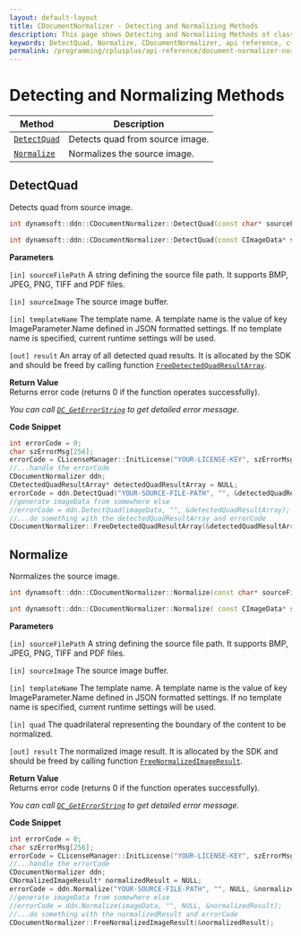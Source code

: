 ```yaml
---
layout: default-layout
title: CDocumentNormalizer - Detecting and Normalizing Methods
description: This page shows Detecting and Normalizing Methods of class CDocumentNormalizer of Dynamsoft Document Normalizer SDK C++ Edition.
keywords: DetectQuad, Normalize, CDocumentNormalizer, api reference, c++
permalink: /programming/cplusplus/api-reference/document-normalizer-normalizing.html
---
```


# Detecting and Normalizing Methods

| Method               | Description |
|----------------------|-------------|
| [`DetectQuad`](#detectquad) | Detects quad from source image. |
| [`Normalize`](#normalize) | Normalizes the source image. |

## DetectQuad

Detects quad from source image.

```cpp
int dynamsoft::ddn::CDocumentNormalizer::DetectQuad(const char* sourceFilePath, const char* templateName, CDetectedQuadResultArray** result)

int dynamsoft::ddn::CDocumentNormalizer::DetectQuad(const CImageData* sourceImage, const char* templateName, CDetectedQuadResultArray** result)

```

**Parameters**

`[in] sourceFilePath` A string defining the source file path. It supports BMP, JPEG, PNG, TIFF and PDF files.

`[in] sourceImage` The source image buffer.

`[in] templateName` The template name. A template name is the value of key ImageParameter.Name defined in JSON formatted settings. If no template name is specified, current runtime settings will be used.

`[out] result` An array of all detected quad results. It is allocated by the SDK and should be freed by calling function [`FreeDetectedQuadResultArray`](document-normalizer-result.md#freedetectedquadresultarray).

**Return Value**  
Returns error code (returns 0 if the function operates successfully).

*You can call [`DC_GetErrorString`](document-normalizer-general.md#dc_geterrorstring) to get detailed error message.*

**Code Snippet**

```cpp
int errorCode = 0;
char szErrorMsg[256];
errorCode = CLicenseManager::InitLicense("YOUR-LICENSE-KEY", szErrorMsg, 256);
//...handle the errorCode
CDocumentNormalizer ddn;
CDetectedQuadResultArray* detectedQuadResultArray = NULL;
errorCode = ddn.DetectQuad("YOUR-SOURCE-FILE-PATH", "", &detectedQuadResultArray);
//generate imageData from somewhere else
//errorCode = ddn.DetectQuad(imageData, "", &detectedQuadResultArray);
//...do something with the detectedQuadResultArray and errorCode
CDocumentNormalizer::FreeDetectedQuadResultArray(&detectedQuadResultArray);
```

## Normalize

Normalizes the source image.

```cpp
int dynamsoft::ddn::CDocumentNormalizer::Normalize(const char* sourceFilePath, const char* templateName, const CQuadrilateral* quad, CNormalizedImageResult** result)

int dynamsoft::ddn::CDocumentNormalizer::Normalize( const CImageData* sourceImage, const char* templateName, const CQuadrilateral* quad, CNormalizedImageResult ** result)

```

**Parameters**

`[in] sourceFilePath` A string defining the source file path. It supports BMP, JPEG, PNG, TIFF and PDF files.

`[in] sourceImage` The source image buffer.

`[in] templateName` The template name. A template name is the value of key ImageParameter.Name defined in JSON formatted settings. If no template name is specified, current runtime settings will be used.

`[in] quad` The quadrilateral representing the boundary of the content to be normalized.

`[out] result` The normalized image result. It is allocated by the SDK and should be freed by calling function [`FreeNormalizedImageResult`](document-normalizer-result.md#freenormalizedimageresult).

**Return Value**  
Returns error code (returns 0 if the function operates successfully).

*You can call [`DC_GetErrorString`](document-normalizer-general.md#dc_geterrorstring) to get detailed error message.*

**Code Snippet**

```cpp
int errorCode = 0;
char szErrorMsg[256];
errorCode = CLicenseManager::InitLicense("YOUR-LICENSE-KEY", szErrorMsg, 256);
//...handle the errorCode
CDocumentNormalizer ddn;
CNormalizedImageResult* normalizedResult = NULL;
errorCode = ddn.Normalize("YOUR-SOURCE-FILE-PATH", "", NULL, &normalizedResult);
//generate imageData from somewhere else
//errorCode = ddn.Normalize(imageData, "", NULL, &normalizedResult);
//...do something with the normalizedResult and errorCode
CDocumentNormalizer::FreeNormalizedImageResult(&normalizedResult);
```
